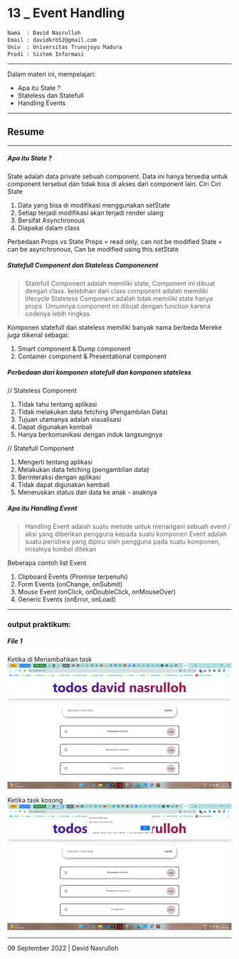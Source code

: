 # 13 \_ Event Handling

```
Nama  : David Nasrulloh
Email : davidkrb52@gmail.com
Univ  : Universitas Trunojoyo Madura
Prodi : Sistem Informasi
```

---

Dalam materi ini, mempelajari:

- Apa itu State ?
- Stateless dan Statefull
- Handling Events

---

## Resume

---

##### Apa itu State ?

State adalah data private sebuah component. Data ini hanya tersedia untuk component tersebut dan tidak bisa di akses dari component lain.
Ciri Ciri State

1. Data yang bisa di modifikasi menggunakan setState
2. Setiap terjadi modifikasi akan terjadi render ulang
3. Bersifat Asynchronous
4. Diapakai dalam class

Perbedaan Props vs State
Props = read only, can not be modified
State = can be asynchronous, Can be modified using this.setState

##### Statefull Component dan Stateless Componenent

> Statefull Component adalah memiliki state, Component ini dibuat dengan class. kelebihan dari class component adalah memiliki lifecycle
> Stateless Component adalah tidak memiliki state hanya props. Umumnya component ini dibuat dengan function karena codenya lebih ringkas.

Komponen statefull dan stateless memiliki banyak nama berbeda
Mereke juga dikenal sebagai:

1. Smart component & Dump component
2. Container component & Presentational component

##### Perbedaan dari komponen statefull dan komponen stateless

// Stateless Component

1. Tidak tahu tentang aplikasi
2. Tidak melakukan data fetching (Pengambilan Data)
3. Tujuan utamanya adalah visualisasi
4. Dapat digunakan kembali
5. Hanya berkomunikasi dengan induk langsungnya

// Statefull Component

1. Mengerti tentang aplikasi
2. Melakukan data fetching (pengambilan data)
3. Berinteraksi dengan aplikasi
4. Tidak dapat digunakan kembali
5. Meneruskan status dan data ke anak - anaknya

##### Apa itu Handling Event

> Handling Event adalah suatu metode untuk menangani sebuah event / aksi yang diberikan pengguna kepada suatu komponen
> Event adalah suatu peristiwa yang dipicu oleh pengguna pada suatu komponen, misalnya tombol ditekan

Beberapa contoh list Event

1. Clipboard Events (Promise terpenuhi)
2. Form Events (onChange, onSubmit)
3. Mouse Event (onClick, onDoubleClick, onMouseOver)
4. Generic Events (onError, onLoad)

---

### output praktikum:

##### File 1

Ketika di Menambahkan task
![file1](./screenshots/prak1.png)

Ketika task kosong
![file1](./screenshots/prak2.png)

---

09 September 2022 | David Nasrulloh

